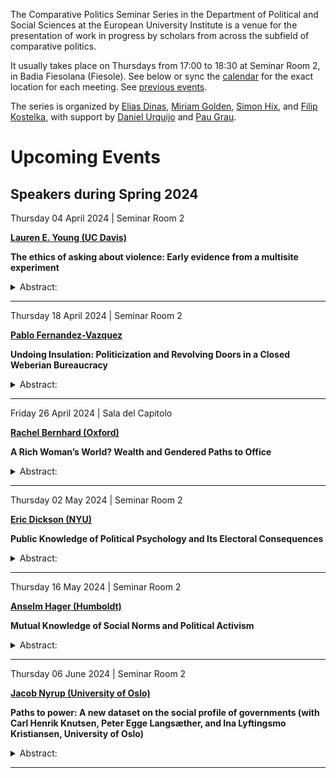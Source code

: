 The Comparative Politics Seminar Series in the Department of Political
and Social Sciences at the European University Institute is a venue for
the presentation of work in progress by scholars from across the
subfield of comparative politics.

It usually takes place on Thursdays from 17:00 to 18:30 at Seminar Room
2, in Badia Fiesolana (Fiesole). See below or sync the
[calendar](webcal://raw.githubusercontent.com/cpss-eui/cpss-eui.github.io/main/events.ics)
for the exact location for each meeting. See [previous
events](https://cpss-eui.github.io/old_events.html).

The series is organized by [Elias
Dinas](https://www.eui.eu/people?id=elias-dinas), [Miriam
Golden](https://www.miriamgolden.com/), [Simon
Hix](https://simonhix.com//), and [Filip
Kostelka](https://filipkostelka.com/), with support by [Daniel
Urquijo](https://www.eui.eu/people?id=daniel-urquijo) and [Pau
Grau](https://paugrau.cat/).

Upcoming Events
===============

Speakers during Spring 2024
---------------------------

Thursday 04 April 2024 | Seminar Room 2
<p>
<strong><a href='http://www.laurenelyssayoung.com/'>Lauren E. Young (UC
Davis)</a></strong>
</p>

**The ethics of asking about violence: Early evidence from a multisite
experiment**

<details>
<summary>Abstract:</summary>
<p>
Political violence – including civil war, organized crime, and violent
extremism – is a major driver of human suffering around the world.
According to the United Nations High Commissioner for Refugees, more
than 100 million people, or one in every 78 people on earth, were
displaced because of conflict or violence in 2022. Over the past two
decades, there has been a proliferation of research involving human
participants on the topic of violence in the social and behavioral
sciences. However, we have surprisingly little evidence about how
participating in research that asks about violence affects participants
and whether we are effectively adhering to principles around respect for
persons when doing research on this especially sensitive and high-stakes
topic. This talk will present preliminary evidence from a systematic
review and multisite experiment to measure the effects of participating
in research on violence and develop new methods to maximize adherence to
the ethical principles of respect for persons and beneficence.
</p>
</details>
<hr>
Thursday 18 April 2024 | Seminar Room 2
<p>
<strong><a href='https://pfernandezvazquez.com'>Pablo
Fernandez-Vazquez</a></strong>
</p>

**Undoing Insulation: Politicization and Revolving Doors in a Closed
Weberian Bureaucracy**

<details>
<summary>Abstract:</summary>
<p>
Academic and policy discussions regarding the bureaucracy often advocate
for robust civil service systems, incorporating meritocratic entrance
exams, competitive salaries, and lifelong tenure in order to curb
political influence and promote effective governance. Using a unique and
comprehensive administrative dataset covering the selection and careers
of various elite civil service corps in Spain from 1940 to 2023, we
unveil striking patterns that challenge conventional wisdom about
Weberian bureaucracies. First, our findings reveal that a substantial
portion of elite civil servants depart from the corps to pursue roles in
the private sector or assume high-level political positions. Second, we
identify pronounced partisan patterns in the recruitment of elite civil
servants for top-tier political appointments, with certain corps
consistently aligned with the left while others lean towards the right.
Third, we show that while these elite civil service corps have become
more diverse in terms of gender, they remain largely biased in their
socioeconomic profile. In summary, our study demonstrates that the
formal insulation and meritocratic principles of Weberian bureaucracies
can coexist with enduring socioeconomic biases and the integration of
bureaucratic, political, and corporate career paths.
</p>
</details>
<hr>
Friday 26 April 2024 | Sala del Capitolo
<p>
<strong><a href='https://rachelbernhard.com/'>Rachel Bernhard
(Oxford)</a></strong>
</p>

**A Rich Woman’s World? Wealth and Gendered Paths to Office**

<details>
<summary>Abstract:</summary>
<p>
We introduce and seek to explain a new and surprising fact about members
of the US Congress: since at least the 1980s, Congresswomen have been
substantially wealthier than Congressmen serving in the same party and
decade. We articulate three mechanisms that could explain this gender
wealth gap, and use new data on the backgrounds and families of members
of Congress to evaluate each mechanism. We find no evidence that the
wealth gap arises because districts likely to elect women also elect
wealthier members, or because women had more lucrative pre-Congressional
careers. We do find evidence that the gap can be explained by women
facing steeper challenges that wealth helps them overcome—particularly
related to caregiving—and by Congresswomen’s spouses earning more money
than Congressmen’s spouses. Our analysis sheds light on how obstacles
facing ambitious women can lead to apparently counterintuitive
advantages among the women who manage to succeed.
</p>
</details>
<hr>
Thursday 02 May 2024 | Seminar Room 2
<p>
<strong><a href='https://ericdickson.net/'>Eric Dickson
(NYU)</a></strong>
</p>

**Public Knowledge of Political Psychology and Its Electoral
Consequences**

<details>
<summary>Abstract:</summary>
<p>
Politicians use a variety of psychological techniques to sway voters and
win support in elections. For instance, politicians often attempt to
instill fear in members of the public, or grossly exaggerate (or
willfully minimize) potential threats to society. Political psychology
studies the ways in which such campaign techniques can potentially
affect voters. Crucially, people are often unaware (or incompletely
aware) of their emotional states, the effects their emotions have on
their political judgments, or how political actors attempt to manipulate
their emotions. Can educating members of the public about ideas from
political psychology improve their awareness of these psychological
phenomena? Would such awareness have downstream impact on the
effectiveness of such manipulative campaigning techniques, and voters’
evaluations of politicians who employ them? This talk presents ideas for
an experimental design exploring these questions. A future goal of the
project will be the development of a behavioral game-theoretic model of
emotional manipulation in election campaigning that would highlight the
mechanisms through which higher public awareness of ideas from political
psychology could potentially shape politicians’ incentives to use
manipulative campaign techniques (or not to) in equilibrium.
</p>
</details>
<hr>
Thursday 16 May 2024 | Seminar Room 2
<p>
<strong><a href='https://anselmhager.com/'>Anselm Hager
(Humboldt)</a></strong>
</p>

**Mutual Knowledge of Social Norms and Political Activism**

<details>
<summary>Abstract:</summary>
<p>
Social norms are important drivers of human behavior. Problematically,
when individuals hold incorrect beliefs about others’ opinions, a norm
may be sustained even if a majority is against it (pluralistic
ignorance). However, it may not be sufficient to correct such
misperceptions as citizens may continue to believe that others do not
share the updated beliefs. In this case, creating mutual knowledge about
social norms may be necessary to induce behavioral change. We implement
a field experiment in Kyrgyzstan to test this hypothesis. We vary i)
whether women are provided with information on high social support for
female political engagement, and ii) whether women are informed that
this information is also provided to other women (“mutual knowledge”).
We find that providing information about high societal support has no
effect on women’s political engagement. However, women become less
engaged when we also experimentally create mutual knowledge about the
social norm opposing female engagement. Yet, there is no positive effect
on female engagement when providing mutual knowledge about high social
support. Using vignette experiments, we show that the asymmetry arises
because women fear community punishment—in case they are more active
than socially desired—more so than potential community praise when they
become active when more engagement is desired.
</p>
</details>
<hr>
Thursday 06 June 2024 | Seminar Room 2
<p>
<strong><a href='http://www.jacobnyrup.dk'>Jacob Nyrup (University of
Oslo)</a></strong>
</p>

**Paths to power: A new dataset on the social profile of governments
(with Carl Henrik Knutsen, Peter Egge Langsæther, and Ina Lyftingsmo
Kristiansen, University of Oslo)**

<details>
<summary>Abstract:</summary>
<p>
Systematized information on the background of cabinet ministers across
long time-periods and all geographical regions remains limited. Hence,
many questions related to the role of class, education, occupation, and
geography in political representation remain hard to address. To enable
such studies, we introduce Paths to Power (PtP), a dataset on the
educational, occupational, and social background of cabinet ministers.
PtP contains detailed individual- level data for cabinet members from
130 countries across 1966-2021. We first detail the data gathering
process and discuss validity properties. We then demonstrate how PtP can
be used to gain new insights using descriptive statistics and two
applications. In the first application, we consider variation in cabinet
working class representation, suggesting that autocratic regime ideology
and party composition of democratic governments shape this. Next, we
replicate the established finding that democracies have more educated
leaders than autocracies, and then find that autocracies have similarly
well-educated cabinet ministers.
</p>
</details>
<hr>
